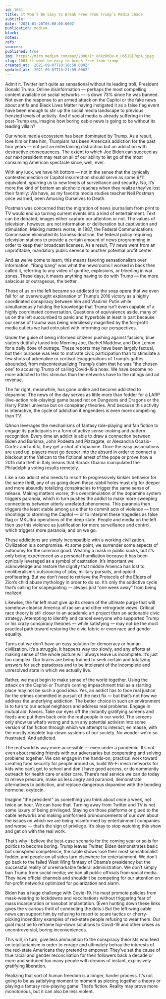 ```yaml
---
id: 1061
title: It Won’t Be Easy to Break Free From Trump’s Media Chaos
subtitle: 
date: '2021-01-20T05:00:00.000Z'
publication: medium
blurb: 
notes: 
refs: 
sources: 
published: true
img: https://miro.medium.com/max/2000/1*_8KkzRbBx-n_H65IBI7qpA.jpeg
slug: 1061-it-wont-be-easy-to-break-free-from-trump
created_at: '2021-09-07T18:18:58.000Z'
updated_at: '2021-09-07T18:21:09.000Z'
---
```

Admit it. Twitter isn’t quite as sensational without its leading troll, President Donald Trump. Online disinformation — perhaps the most compelling content available on social networks — is down 73% since he was banned. Not even the response to an armed attack on the Capitol or the fake news about antifa and Black Lives Matter having instigated it as a false flag event have been enough to stir up the social media landscape to previous frenzied levels of activity. And if social media is already suffering in the post-Trump era, imagine how boring cable news is going to be without its leading villain?

Our whole media ecosystem has been dominated by Trump. As a result, love him or hate him, Trumpism has been America’s addiction for the past four years — not just an entertaining distraction but an addiction with destructive consequences. The extent to which Joe Biden can succeed as our next president may rest on all of our ability to let go of the most consuming American spectacle since, well, ever.

With any luck, we have hit bottom — not in the sense that the cynically contested election or Capitol insurrection should serve as some 9/11 equivalent, spurring us to new levels of surveillance and security. No, it’s more the kind of bottom an alcoholic reaches when they realize they’ve lost their family: We have, as my favorite media studies teacher Neil Postman once warned, been Amusing Ourselves to Death.

Postman was concerned that the migration of news journalism from print to TV would end up turning current events into a kind of entertainment. Text can be debated; images either capture our attention or not. The values of television, however, are not information or deliberation but captivation and stimulation. Making matters worse, in 1987, the Federal Communications Commission eliminated its fairness doctrine, the federal policy requiring television stations to provide a certain amount of news programming in order to keep their broadcast licenses. As a result, TV news went from an unprofitable, mandatory public service to another potential profit center.

And as we’ve come to learn, this means favoring sensationalism over information. “Bang bang” was what the newsrooms I worked in back then called it, referring to any video of gunfire, explosions, or bleeding in war zones. These days, it means anything having to do with Trump — the more salacious or outrageous, the better.

Those of us on the left became so addicted to the soap opera that we even fell for an overwrought explanation of Trump’s 2016 victory as a highly coordinated conspiracy between him and Vladimir Putin while simultaneously holding the knowledge that Trump isn’t even capable of a highly coordinated conversation. Questions of equivalence aside, many of us on the left succumbed to panic and hyperbole at least in part because our sense of trauma was being mercilessly magnified by the for-profit media outlets we had entrusted with informing our perspectives.

Under the guise of being informed citizens pushing against fascism, blue staters dutifully tuned into Morning Joe, Rachel Maddow, and Don Lemon for a daily dose of outrage. These reports may have been largely factual, but their purpose was less to motivate civic participation than to stimulate a few shots of adrenaline or cortisol. Exaggerations of Trump’s gaffes abounded, from miscontextualizing Trump’s claim that he was “the chosen one” to accusing Trump of calling Covid-19 a hoax. We have become no more addicted to this stimulus than the networks have to the ratings and ad revenue.

The far right, meanwhile, has gone online and become addicted to dopamine. The news of the day serves as little more than fodder for a LARP (live-action role-playing) game based not on Dungeons and Dragons or the Harry Potter universe but on conspiracy theories. And because this activity is interactive, the cycle of addiction it engenders is even more compelling than TV.

QAnon leverages the mechanisms of fantasy role-playing and fan fiction to engage its participants in a form of active sense-making and pattern recognition. Every time an addict is able to draw a connection between Biden and Burisma, John Podesta and Pizzagate, or Alexandria Ocasio-Cortez and antifa, they get a shot of dopamine. Once the easy associations are used up, players must go deeper into the absurd in order to connect a blackout at the Vatican to the fictional arrest of the pope or prove how a 2015 data theft in Italy means that Barack Obama manipulated the Philadelphia voting results remotely.

Like a sex addict who needs to resort to progressively kinkier behavior for the same thrill, any of us going down these rabbit holes must dig for deeper and more absurdly totalizing conspiracies to trigger the same sense of release. Making matters worse, this overstimulation of the dopamine system triggers paranoia, which in turn pushes the addict to make more sweeping connections between utterly unrelated phenomena. This paranoia then triggers the least stable among us either to commit acts of violence — from shootings to storming the Capitol — or to interpret these tragedies as false flag or MKUltra operations of the deep state. People and media on the left then use this violence as justification for more surveillance and control, which triggers more paranoia, and on we go.

These addictions are simply incompatible with a working civilization. Civilization is a compromise. At some point, we surrender some aspects of autonomy for the common good. Wearing a mask in public sucks, but it’s only being experienced as a personal humiliation because it has been cynically leveraged as a symbol of castration. It’s important we acknowledge and restore the dignity that middle America has lost to neoliberalism’s outsourcing of jobs, military pursuits, and opioid profiteering. But we don’t need to retrieve the Protocols of the Elders of Zion’s child abuse mythology in order to do so. It’s only the addictive cycle that’s calling for scapegoating — always just “one week away” from being realized.

Likewise, the far left must give up its dream of the ultimate purge that will somehow cleanse America of racism and other retrograde views. Critical race theory is still closer to an academic art project than an actionable civic strategy. Attempting to identify and cancel everyone who supported Trump or his crazy conspiracy theories — while satisfying — may not be the most practical path toward restoring the civic fabric or even race and gender equality.

Turns out we don’t have an easy solution for democracy or human civilization. It’s a struggle, it happens way too slowly, and any efforts at making sense of the whole picture will always leave us incomplete. It’s just too complex. Our brains are being trained to seek certain and totalizing answers for such paradoxes and to be intolerant of the incomplete and unresolved state in which we actually live.

Rather, we must begin to make sense of the world together. Using the attack on the Capitol or Trump’s coming impeachment trial as a starting place may not be such a good idea. Yes, an addict has to face real justice for the crimes committed in pursuit of the next fix — but that’s not how we address the underlying addiction.
The better choice in such an environment is to turn to our actual neighbors and address real problems. Engage in mutual aid. Favors. Take our eyes off the instantly gratifying screens and feeds and put them back onto the real people in our world. The screens only show us what’s wrong and turn any potential activism into some version of fan fiction through which we attempt to interact, en masse, with the mostly obsolete top-down systems of our society. No wonder we’re so frustrated. And addicted.

The real world is way more accessible — even under a pandemic. It’s not even about making friends with our adversaries but cooperating and solving problems together. We can engage in the hands-on, practical work toward creating food security for people around us, build Wi-Fi mesh networks for kids who can’t get to school and don’t have good access, or do community outreach for health care or elder care. There’s real service we can do today to relieve pressure, make us less angry and paranoid, demonstrate alternatives to addiction, and replace dangerous dopamine with the bonding hormone, oxytocin.

Imagine “the president” as something you think about once a week, not twice an hour. We can have that. Turning away from Twitter and TV is not some luxury of being privileged. Staying on those platforms or glued to the cable networks and making uninformed pronouncements of our own about the issues on which we are being misinformed by entertainment companies and worse — that’s the sign of privilege. It’s okay to stop watching this show and get on with the real work.

That’s why I believe the best-case scenario for the coming year or so is for politics to become boring. Trump leaves Twitter, Biden demonstrates basic but uninspired competence, the cable shows lose their most sensationalist fodder, and people on all sides turn elsewhere for entertainment. We don’t go back to the failed West Wing fantasy of Obama’s presidency but the successful reality of unremarkable federal administration. We don’t simply ban Trump from social media; we ban all public officials from social media. They have official channels and shouldn’t be competing for our attention on for-profit networks optimized for polarization and alarm.

Biden has a huge challenge with Covid-19. He must promote policies from mask-wearing to lockdowns and vaccinations without triggering fear of mass incarceration or nanobot implantation. (Even hunting down these links gives the vicarious thrill of connecting the dots.) But the left-wing cable news can support him by refusing to resort to scare tactics or cherry-picking incendiary examples of red-state people refusing to wear them. Our goal must be to reframe top-down solutions to Covid-19 and other crises as uncontroversial, boring inconveniences.

This will, in turn, give less ammunition to the conspiracy theorists who feed on totalitarianism in order to enrage and ultimately betray the interests of the red-state Americans they pretend to empower. They’ve set the cause of true racial and gender reconciliation for their followers back a decade or more and seduced too many people with dreams of instant, explosively gratifying liberation.

Realizing that sort of human freedom is a longer, harder process. It’s not going to be as satisfying moment to moment as piecing together a theory or playing a fantasy role-playing game. That’s fiction. Reality may prove more monotonous, but it can also be less violent.
